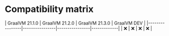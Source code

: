 # Compatibility matrix

| GraalVM 21.1.0 | GraalVM 21.2.0 | GraalVM 21.3.0 | GraalVM DEV | |----------------|----------------|----------------|-------------|
| :x:            | :x:            | :x:            | :x:         |

